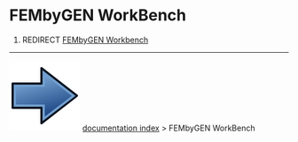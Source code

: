# FEMbyGEN WorkBench
1.  REDIRECT [FEMbyGEN Workbench](FEMbyGEN_Workbench.md)



---
![](images/Button_right.svg) [documentation index](../README.md) > FEMbyGEN WorkBench
